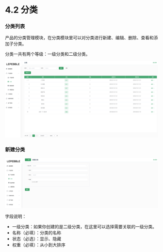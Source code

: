 # 4.2 分类

### 分类列表

产品的分类管理模块，在分类模块里可以对分类进行新建、编辑、删除、查看和添加子分类。

分类一共有两个等级：一级分类和二级分类。

![&#x5206;&#x7C7B;&#x5217;&#x8868;](../.gitbook/assets/screenshot_2019_8_20__9_16_pm.png)

### 新建分类

![&#x65B0;&#x5EFA;&#x5206;&#x7C7B;](../.gitbook/assets/screenshot_2019_8_20__9_21_pm.png)

字段说明：

* 一级分类：如果你创建的是二级分类，在这里可以选择需要关联的一级分类。
* 名称（必填）：分类的名称
* 状态（必选）：显示、隐藏
* 权重（必填）：从小到大排序

